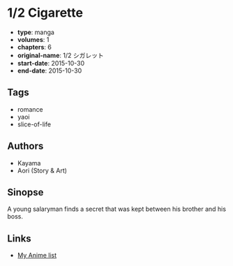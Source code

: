 # 1/2 Cigarette

-   **type**: manga
-   **volumes**: 1
-   **chapters**: 6
-   **original-name**: 1/2 シガレット
-   **start-date**: 2015-10-30
-   **end-date**: 2015-10-30

## Tags

-   romance
-   yaoi
-   slice-of-life

## Authors

-   Kayama
-   Aori (Story & Art)

## Sinopse

A young salaryman finds a secret that was kept between his brother and his boss.

## Links

-   [My Anime list](https://myanimelist.net/manga/101420/1_2_Cigarette)
